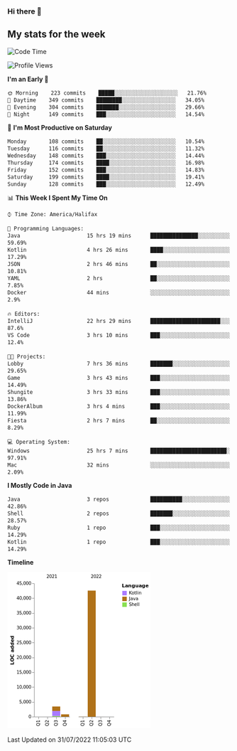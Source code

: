 ### Hi there 👋

## My stats for the week
<!--START_SECTION:waka-->
![Code Time](http://img.shields.io/badge/Code%20Time-351%20hrs%2054%20mins-blue)

![Profile Views](http://img.shields.io/badge/Profile%20Views-0-blue)

**I'm an Early 🐤** 

```text
🌞 Morning    223 commits    █████░░░░░░░░░░░░░░░░░░░░   21.76% 
🌆 Daytime    349 commits    ████████░░░░░░░░░░░░░░░░░   34.05% 
🌃 Evening    304 commits    ███████░░░░░░░░░░░░░░░░░░   29.66% 
🌙 Night      149 commits    ███░░░░░░░░░░░░░░░░░░░░░░   14.54%

```
📅 **I'm Most Productive on Saturday** 

```text
Monday       108 commits    ██░░░░░░░░░░░░░░░░░░░░░░░   10.54% 
Tuesday      116 commits    ██░░░░░░░░░░░░░░░░░░░░░░░   11.32% 
Wednesday    148 commits    ███░░░░░░░░░░░░░░░░░░░░░░   14.44% 
Thursday     174 commits    ████░░░░░░░░░░░░░░░░░░░░░   16.98% 
Friday       152 commits    ███░░░░░░░░░░░░░░░░░░░░░░   14.83% 
Saturday     199 commits    ████░░░░░░░░░░░░░░░░░░░░░   19.41% 
Sunday       128 commits    ███░░░░░░░░░░░░░░░░░░░░░░   12.49%

```


📊 **This Week I Spent My Time On** 

```text
⌚︎ Time Zone: America/Halifax

💬 Programming Languages: 
Java                     15 hrs 19 mins      ███████████████░░░░░░░░░░   59.69% 
Kotlin                   4 hrs 26 mins       ████░░░░░░░░░░░░░░░░░░░░░   17.29% 
JSON                     2 hrs 46 mins       ██░░░░░░░░░░░░░░░░░░░░░░░   10.81% 
YAML                     2 hrs               ██░░░░░░░░░░░░░░░░░░░░░░░   7.85% 
Docker                   44 mins             ░░░░░░░░░░░░░░░░░░░░░░░░░   2.9%

🔥 Editors: 
IntelliJ                 22 hrs 29 mins      ██████████████████████░░░   87.6% 
VS Code                  3 hrs 10 mins       ███░░░░░░░░░░░░░░░░░░░░░░   12.4%

🐱‍💻 Projects: 
Lobby                    7 hrs 36 mins       ███████░░░░░░░░░░░░░░░░░░   29.65% 
Game                     3 hrs 43 mins       ███░░░░░░░░░░░░░░░░░░░░░░   14.49% 
Shungite                 3 hrs 33 mins       ███░░░░░░░░░░░░░░░░░░░░░░   13.86% 
DockerAlbum              3 hrs 4 mins        ███░░░░░░░░░░░░░░░░░░░░░░   11.99% 
Fiesta                   2 hrs 7 mins        ██░░░░░░░░░░░░░░░░░░░░░░░   8.29%

💻 Operating System: 
Windows                  25 hrs 7 mins       ████████████████████████░   97.91% 
Mac                      32 mins             ░░░░░░░░░░░░░░░░░░░░░░░░░   2.09%

```

**I Mostly Code in Java** 

```text
Java                     3 repos             ██████████░░░░░░░░░░░░░░░   42.86% 
Shell                    2 repos             ███████░░░░░░░░░░░░░░░░░░   28.57% 
Ruby                     1 repo              ███░░░░░░░░░░░░░░░░░░░░░░   14.29% 
Kotlin                   1 repo              ███░░░░░░░░░░░░░░░░░░░░░░   14.29%

```


**Timeline**

![Chart not found](https://raw.githubusercontent.com/lyndseyy/lyndseyy/main/charts/bar_graph.png) 


 Last Updated on 31/07/2022 11:05:03 UTC
<!--END_SECTION:waka-->